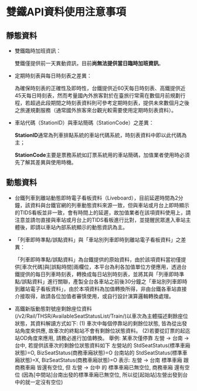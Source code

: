 # 雙鐵API資料使用注意事項

## 靜態資料

* 雙鐵臨時加班資訊：

  雙鐵僅提供前一天異動資訊，目前**尚無法提供當日臨時加班資訊**。

* 定期時刻表與每日時刻表之差異：

  為確保時刻表的正確性及即時性，台鐵提供近60天每日時刻表、高鐵提供近45天每日時刻表，然而考量國內外旅客對於在臺旅行常需在數個月前規劃行程，若超過此段期間之時刻表資料則可參考定期時刻表，提供未來數個月之後之旅運規劃服務（通常國外旅客來台觀光較需要使用定期時刻表資料）。

* 車站代碼（StationID）與車站簡碼（StationCode）之差異：

  **StationID**通常為列車排點系統的車站代碼系統，時刻表資料中即以此代碼為主；

  **StationCode**主要是票務系統如訂票系統用的車站簡碼，加值業者使用時必須先了解其差異與使用時機。

## 動態資料

* 台鐵列車到離站動態即時電子看板資料（Liveboard），目前延遲時間為2分鐘，該資料與台鐵官網的列車動態資料來源一致，但與車站或月台上即時顯示的TIDS看板並非一致，會有時間上的延遲，故加值業者在該項資料使用上，請注意並請勿直接與車站或月台上的TIDS看板進行比對，並提醒民眾進入車站主體後，即請以車站內部系統顯示的動態資訊為主。
* 「列車即時準點/誤點資料」與「車站別列車即時到離站電子看板資料」之差異：

  「列車即時準點/誤點資料」為台鐵提供的原始資料，由於該項資料當初僅提供\[車次代碼\]與\[誤點時間\]兩欄位，本平台為利各加值單位方便應用，透過台鐵提供的每日列車時刻表，轉換成每日站別時刻表，並將其與「列車即時準點/誤點資料」進行關聯，產製全台各車站之前後30分鐘之「車站別列車即時到離站電子看板資料」，由於本項資料為加值轉換所得，非由台鐵各車站直接介接取得，故請各位加值者審慎使用，或自行設計演算邏輯轉換處理。

* 高鐵新版動態對號座剩餘座位資料\(/v2/Rail/THSR/AvailableSeatStatusList/Train/\)以車次為主體描述剩餘座位狀態，其資料解讀方式如下: \(1\) 車次中每個停靠站的剩餘位狀態, 皆為從出發站角度來供應, 故車次的終點站不會有剩餘位狀態資料。 \(2\)若要從訂票的起迄站OD角度來應用, 請務必進行加值轉換。 舉例: 某車次僅停靠 左營 -&gt; 台南 -&gt; 台中, 若提供該車次的剩餘位狀態資料如下           左營站的 StdSeatStatus\(標準車廂狀態\)=O, BizSeatStatus\(商務車廂狀態\)=O           台南站的 StdSeatStatus\(標準車廂狀態\)=X, BizSeatStatus\(商務車廂狀態\)=O 表示: 左營 -&gt; 台南 標準車廂 跟 商務車廂 皆還有空位, 但 左營 -&gt; 台中 的 標準車廂已無空位, 商務車廂 還有空位            \(因為\[中間站\]台南出發的標準車廂已無空位, 所以從\[起始站\]左營出發到台中的就一定沒有空位\)

